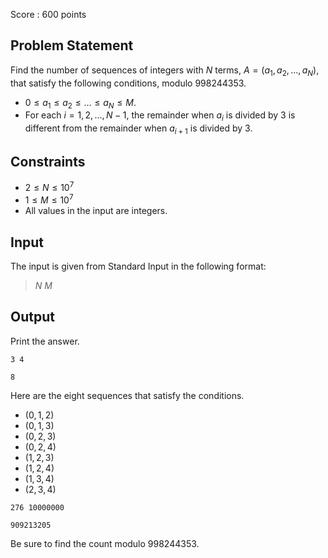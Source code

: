 Score : $600$ points

## Problem Statement

Find the number of sequences of integers with $N$ terms, $A=(a_1,a_2,\ldots,a_N)$, that satisfy the following conditions, modulo $998244353$.

- $0 \leq a_1 \leq a_2 \leq \ldots \leq a_N \leq M$.
- For each $i=1,2,\ldots,N-1$, the remainder when $a_i$ is divided by $3$ is different from the remainder when $a_{i+1}$ is divided by $3$.

## Constraints

- $2 \leq N \leq 10^7$
- $1 \leq M \leq 10^7$
- All values in the input are integers.

## Input

The input is given from Standard Input in the following format:

> $N$ $M$

## Output

Print the answer.

```input1
3 4
```

```output1
8
```

Here are the eight sequences that satisfy the conditions.

- $(0,1,2)$
- $(0,1,3)$
- $(0,2,3)$
- $(0,2,4)$
- $(1,2,3)$
- $(1,2,4)$
- $(1,3,4)$
- $(2,3,4)$

```input2
276 10000000
```

```output2
909213205
```

Be sure to find the count modulo $998244353$.